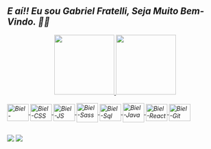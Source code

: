 ## <i>E aí!!  Eu sou Gabriel Fratelli, Seja Muito Bem-Vindo.<i> 👨‍💻

<div align="center">
  <a href="https://github.com/GabrielFratelli">
  <img height="140em" src="https://github-readme-stats.vercel.app/api?username=GabrielFratelli&show_icons=true&theme=tokyonight&include_all_commits=true&count_private=true"/>
  <img height="140em" src="https://github-readme-stats.vercel.app/api/top-langs/?username=GabrielFratelli&layout=compact&langs_count=7&theme=tokyonight"/>
</div>
 
<div style="display: inline_block"><br>
  <img align="center" alt="Biel-HTML" height="40" width="50" src="https://cdn.jsdelivr.net/gh/devicons/devicon/icons/html5/html5-original.svg"/>
  <img align="center" alt="Biel-CSS" height="40" width="50" src="https://cdn.jsdelivr.net/gh/devicons/devicon/icons/css3/css3-original.svg"/>
  <img align="center" alt="Biel-JS" height="40" width="50" src="https://cdn.jsdelivr.net/gh/devicons/devicon/icons/javascript/javascript-original.svg"/>
  <img align="center" alt="Biel-Sass" height="45" width="50" src="https://cdn.jsdelivr.net/gh/devicons/devicon/icons/sass/sass-original.svg" />
  <img align="center" alt="Biel-Sql" height="40" width="50" src="https://cdn.jsdelivr.net/gh/devicons/devicon/icons/mysql/mysql-plain.svg"/>
  <img align="center" alt="Biel-Java" height="45" width="50" src="https://cdn.jsdelivr.net/gh/devicons/devicon/icons/java/java-original.svg"/>
  <img align="center" alt="Biel-React" height="40" width="50" src="https://cdn.jsdelivr.net/gh/devicons/devicon/icons/react/react-original.svg"/>
  <img align="center" alt="Biel-Git" height="40" width="50" src="https://cdn.jsdelivr.net/gh/devicons/devicon/icons/git/git-original.svg"/>
</div> 
 
##
  
<div>
   <a href="mailto:gabriel.fratelli99@gmail.com"><img src="https://img.shields.io/badge/Gmail-D14836?style=for-the-badge&logo=gmail&logoColor=white" target="_blank"></a>
   <a href="https://www.linkedin.com/in/gabriel-fratelli-cassiano/" target="_blank"><img src="https://img.shields.io/badge/-LinkedIn-%230077B5?style=for-the-badge&logo=linkedin&logoColor=white" target="_blank"></a>

